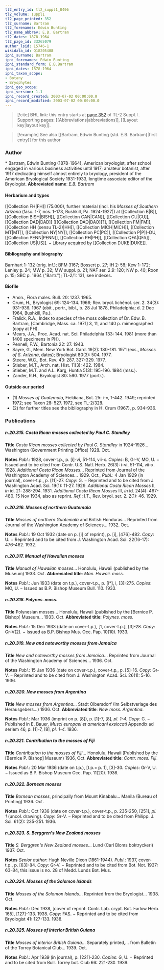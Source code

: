 ```yaml
---
tl2_entry_id: tl2_suppl1_0406
tl2_volume: suppl1
tl2_page_printed: 352
tl2_surname: Bartram
tl2_forenames: Edwin Bunting
tl2_name_abbrev: E.B. Bartram
tl2_dates: 1878-1964
tl2_page_id: 33265079
author_lsid: 15746-1
wikidata_id: Q18205408
ipni_surname: Bartram
ipni_forenames: Edwin Bunting
ipni_standard_form: E.B.Bartram
ipni_dates: 1878-1964
ipni_taxon_scope: 
- Botany
- Bryophytes
ipni_geo_scope: 
ipni_version: 1.1
ipni_record_created: 2003-07-02 00:00:00.0
ipni_record_modified: 2003-07-02 00:00:00.0
---
```



> [!cite] BHL link: this entry starts at [page 352](https://www.biodiversitylibrary.org/page/33265079) of TL-2 Suppl. I.
> Supporting pages: [[Abbreviations|abbreviations]], [[Layout key|layout key]].

> [!example] See also [[Bartram, Edwin Bunting {std. E.B. Bartram}|first entry]] for this author

### Author

\* Bartram, Edwin Bunting (1878-1964), American bryologist, after school engaged in various business activities until 1917; amateur botanist, after 1917 dedicating himself almost entirely to bryology, president of the American Bryological Society 1931-1933, longtime associate editor of the Bryologist. 
**Abbreviated name**: *E.B. Bartram*

#### Herbarium and types

[[Collection FH|FH]] (75.000), further material (incl. his *Mosses of Southern Arizona* (fasc. 1-7, nos. 1-173, Bushkill, Pa. 1924-1927)) at [[Collection B|B]], [[Collection BISH|BISH]], [[Collection CAN|CAN]], [[Collection CU|CU]], [[Collection DAD|DAD]] \[[[Collection DAO|DAO]]?\], [[Collection FM|FM]], [[Collection HH (sensu TL-2)|HH]], [[Collection MICH|MICH]], [[Collection MT|MT]], [[Collection NY|NY]], [[Collection PC|PC]], [[Collection P|P]]-DU, [[Collection PENN|PENN]], [[Collection PH|PH]], [[Collection QFA|QFA]], [[Collection US|US]]. − Library acquired by [[Collection DUKE|DUKE]].

#### Bibliography and biography

Barnhart 1: 132 (orig. inf.); BFM 3167; Bossert p. 27; IH 2: 58; Kew 1: 172; Lenley p. 24; MW p. 32; MW suppl. p. 21; NAF ser. 2.9: 120; NW p. 40; Roon p. 15; SBC p. 1964 ("Bartr."); TL-2/1: 131, see indexes.

#### Biofile

- Anon., Flora males. Bull. 20: 1237. 1965.
- Crum, H., Bryologist 69: 124-134. 1966; Rev. bryol. lichénol. ser. 2. 34(3): 931-936. 1967 (obit., portr., bibl., b. 28 Jul 1878, Philadelphia; d. 2 Dec 1964, Bushkill, Pa.).
- Fralick, R.A., Index to species of the moss collection of Dr. Edw. B. Bartram, \[Cambridge, Mass. ca. 1971\] 3, 11, and 140 p. mimeographed (copy at FH).
- Mears, J.A., Proc. Acad. nat. Sci. Philadelphia 133: 144. 1981 (more than 1400 specimens in PH).
- Pennell, F.W., Bartonia 22: 27. 1943.
- Sayre, G., Mem. New York Bot. Gard. 19(2): 180-181. 1971 (exs., *Mosses of S. Arizona*, dates); Bryologist 80(3): 504. 1977.
- Steere, W.C., Bot. Rev. 43: 287, 327-329. 1977.
- Stieber, M.T., Arch. nat. Hist. 11(3): 422. 1984.
- Stieber, M.T. and A.L. Karg, Huntia 5(3): 195-196. 1984 (mss.).
- Zander, R.H., Bryologist 80: 560. 1977 (portr.).

#### Outside our period

- (1) *Mosses of Guatemala*, Fieldiana, Bot. 25: i-v, 1-442. 1949; reprinted 1972; see Taxon 28: 527. 1972, see TL-2/328.
- (2) for further titles see the bibliography in H. Crum (1967), p. 934-936.

### Publications

##### n.20.315. Costa Rican mosses collected by Paul C. Standley

**Title**
*Costa Rican mosses collected by Paul C. Standley* in 1924-1926... Washington (Government Printing Office) 1928. Oct.

**Notes**
*Publ*.: 1928, cover-t.p., p. \[i\]-vi, 51-114, vii-x. *Copies*: B, Gr-V, MO, U. − Issued and to be cited from Contr. U.S. Natl. Herb. 26(3): i-vi, 51-114, vii-x. 1928.
*Additional Costa Rican Mosses*... Reprinted from Journal of the Washington Academy of Sciences... 1929. Oct., *Publ*.: 4 Jan 1929 (in journal), cover-t.p., p. \[11\]-27. *Copy*: G. − Reprinted and to be cited from J. Washington Acad. Sci. 19(1): 11-27. 1929.
*Additional Costa Rican Mosses* II, *in* id. 21: 288-294. 1931.
*Additional Costa Rican Mosses* III, *in* id. 24(4): 467-480. 15 Nov 1934, also as reprint.
*Ref*.: I.T., Rev. bryol. ser. 2. 2(1): 46. 1929.

##### n.20.316. Mosses of northern Guatemala

**Title**
*Mosses of northern Guatemala* and British Honduras... Reprinted from Journal of the Washington Academy of Sciences... 1932. Oct.

**Notes**
*Publ*.: 19 Oct 1932 (date on p. \[i\] of reprint), p. \[i\], \[476\]-482. *Copy*: U. − Reprinted and to be cited from J. Washington Acad. Sci. 22(16-17): 476-482. 1932.

##### n.20.317. Manual of Hawaiian mosses

**Title**
*Manual of Hawaiian mosses*... Honolulu, Hawaii (published by the Museum) 1933. Oct.
**Abbreviated title**: *Man. Hawaii. moss.*

**Notes**
*Publ*.: Jun 1933 (date on t.p.), cover-t.p., p. \[i\*\], i, \[3\]-275. *Copies*: MO, U. − Issued as B.P. Bishop Museum Bull. 110. 1933.

##### n.20.318. Polynes. moss.

**Title**
Polynesian mosses... Honolulu, Hawaii (published by the \[Bernice P. Bishop\] Museum... 1933. Oct.
**Abbreviated title**: *Polynes. moss.*

**Notes**
*Publ*.: 15 Dec 1933 (date on cover-t.p.), \[1, cover-t.p.\], \[3\]-28. *Copy*: Gr-V(2). − Issued as B.P. Bishop Mus. Occ. Pap. 10(10). 1933.

##### n.20.319. New and noteworthy mosses from Jamaica

**Title**
*New and noteworthy mosses from Jamaica*... Reprinted from Journal of the Washington Academy of Sciences... 1936. Oct.

**Notes**
*Publ*.: 15 Jan 1936 (date on cover-t.p.), cover-t.p., p. \[5\]-16. *Copy*: Gr-V. − Reprinted and to be cited from J. Washington Acad. Sci. 26(1): 5-16. 1936.

##### n.20.320. New mosses from Argentina

**Title**
*New mosses from Argentina*... Stadt Olbersdorf (Im Selbstverlage des Herausgebers...) 1936. Oct.
**Abbreviated title**: *New moss. Argentina*.

**Notes**
*Publ*.: Mar 1936 (imprint on p. \[8\]), p. \[1\]-7, \[8\], *pl. 1-4.* *Copy*: G. − Published in E. Bauer, *Musci europaei et americani exsiccati* Appendix ad seriem 46, p. \[1\]-7, \[8\], *pl. 1-4.* 1936.

##### n.20.321. Contribution to the mosses of Fiji

**Title**
*Contribution to the mosses of Fiji*... Honolulu, Hawaii (Published by the \[Bernice P. Bishop\] Museum) 1936, Oct.
**Abbreviated title**: *Contr. moss. Fiji*.

**Notes**
*Publ*.: 20 Mar 1936 (date on t.p.), \[t.p.= p. 1\], \[3\]-30. *Copies*: Gr-V, U. − Issued as B.P. Bishop Museum Occ. Pap. 11(20). 1936.

##### n.20.322. Bornean mosses

**Title**
*Bornean mosses*, principally from Mount Kinabalu... Manila (Bureau of Printing) 1936. Oct.

**Notes**
*Publ*.: Oct 1936 (date on cover-t.p.), cover-t.p., p. 235-250, \[251\], *pl. 1* (uncol. drawing).
*Copy*: Gr-V. − Reprinted and to be cited from Philipp. J. Sci. 61(2): 235-251. 1936.

##### n.20.323. S. Berggren's New Zealand mosses

**Title**
*S. Berggren's New Zealand mosses*... Lund (Carl Bloms boktryckeri) 1937. Oct.

**Notes**
*Senior author*: Hugh Neville Dixon (1861-1944).
*Publ*.: 1937, cover-t.p., p. \[63\]-84. *Copy*: Gr-V. − Reprinted and to be cited from Bot. Not. 1937: 63-84, this issue is no. 28 of Medd. Lunds Bot. Mus.

##### n.20.324. Mosses of the Solomon Islands

**Title**
*Mosses of the Solomon Islands*... Reprinted from the Bryologist... 1938. Oct.

**Notes**
*Publ*.: Dec 1938, \[cover of reprint: Contr. Lab. crypt. Bot. Farlow Herb. 165\], \[127\]-133. 1938. *Copy*: FAS. − Reprinted and to be cited from Bryologist 41: 127-133. 1938.

##### n.20.325. Mosses of interior British Guiana

**Title**
*Mosses of interior British Guiana*... Separately printed,... from Bulletin of the Torrey Botanical Club... 1939. Oct.

**Notes**
*Publ*.: Apr 1939 (in journal), p. \[221\]-230. *Copies*: G, U. − Reprinted and to be cited from Bull. Torrey bot. Club 66: 221-230. 1939.

